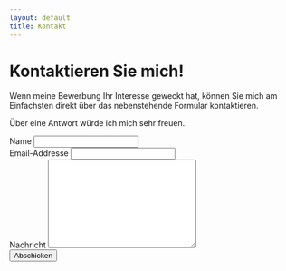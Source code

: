 ```yaml
---
layout: default
title: Kontakt
---
```


<div>
  <h1 class="pageTitle">Kontaktieren Sie mich!</h1>
  <div class="contactContent">
    <p class="intro">Wenn meine Bewerbung Ihr Interesse geweckt hat, können Sie mich am Einfachsten direkt über das nebenstehende Formular kontaktieren.</p>
    <p class="intro">Über eine Antwort würde ich mich sehr freuen.</p>
    
  </div>
  <form action="http://formspree.io/annika.hamachers@uni-muenster.de" method="POST">
    <label for="name">Name</label>    
    <input type="text" id="name" name="name" class="full-width"><br>
    <label for="email">Email-Addresse</label>
    <input type="email" id="email" name="_replyto" class="full-width"><br>
    <label for="message">Nachricht</label>
    <textarea name="message" id="message" cols="30" rows="10" class="full-width"></textarea><br>
    <input type="submit" value="Abschicken" class="button">
  </form>
</div>
